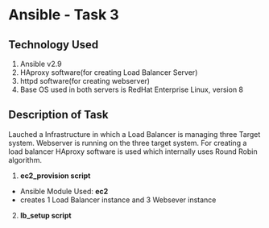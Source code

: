 # Ansible - Task 3

## Technology Used
1. Ansible v2.9
2. HAproxy software(for creating Load Balancer Server)
3. httpd software(for creating webserver)
4. Base OS used in both servers is RedHat Enterprise Linux, version 8

## Description of Task

Lauched a Infrastructure in which a Load Balancer is managing three Target system. Webserver is running on the three target system. For creating a load balancer HAproxy software is used which internally uses Round Robin algorithm.

1. **ec2\_provision script**
  - Ansible Module Used: **ec2**
  - creates 1 Load Balancer instance and 3 Websever instance

2. **lb\_setup script**

